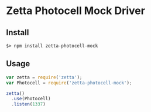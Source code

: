 # Zetta Photocell Mock Driver

## Install

```
$> npm install zetta-photocell-mock
```

## Usage

```javascript
var zetta = require('zetta');
var Photocell = require('zetta-photocell-mock');

zetta()
  .use(Photocell)
  .listen(1337)
```

